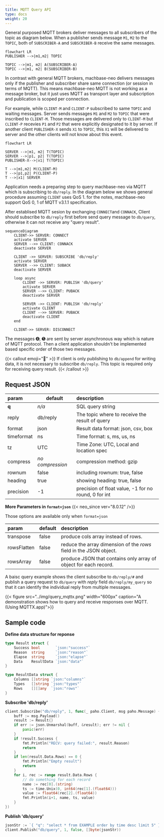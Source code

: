 ```yaml
---
title: MQTT Query API
type: docs
weight: 20
---
```


General purposed MQTT brokers deliver messages to all subscribers of the topic as diagram below. When a publisher sends message `M1`, `M2` to the `TOPIC`, both of `SUBSCRIBER-A` and `SUBSCRIBER-B` receive the same messages. 

```mermaid
flowchart LR
PUBLISHER -->|m1,m2| TOPIC

TOPIC -->|m1, m2| A(SUBSCRIBER-A)
TOPIC -->|m1, m2| B(SUBSCRIBER-B)
```

In contrast with general MQTT brokers, machbase-neo delivers messages only if the publisher and subscriber share same connection (or session in terms of MQTT). This means machbase-neo MQTT is not working as a message broker, but it just uses MQTT as transport layer and subscription and publication is scoped per connection.

For example, while `CLIENT-M` and `CLIENT-P` subscribed to same `TOPIC` and waiting messages.
Server sends messages `M1` and `M2` to `TOPIC` that were inscribed to `CLIENT-M`.
Those messages are delivered only to `CLIENT-M` but `CLIENT-P` recevies `P1` and `P2` that were explicitly designated to it by server. If another client `PUBLISHER-X` sends `X1` to `TOPIC`, this `X1` will be delivered to server and the other clients will not know about this event.

```mermaid
flowchart LR

SERVER -->|m1, m2| T(TOPIC)
SERVER -->|p1, p2| T(TOPIC)
PUBLISHER-X-->|x1| T(TOPIC)

T -->|m1,m2| M(CLIENT-M)
T -->|p1,p2| P(CLIENT-P)
T -->|x1| SERVER
```

Application needs a preparing step to query machbase-neo via MQTT which is subscribing to `db/reply`.
In the diagram below we shows general procedure assuming `CLIENT` uses QoS 1.
for the notes, machbase-neo support QoS 0, 1 of MQTT v3.1.1 specification.

After establised MQTT sesion by exchanging `CONNECT`and `CONNACK`, Client should subscribe to `db/reply` first before send query message to `db/query`, otherwise it can not receive any "query result".

```mermaid
sequenceDiagram
    CLIENT->> SERVER: CONNECT
    activate SERVER
    SERVER -->> CLIENT: CONNACK
    deactivate SERVER

    CLIENT ->> SERVER: SUBSCRIBE 'db/reply'
    activate SERVER
    SERVER -->> CLIENT: SUBACK
    deactivate SERVER

    loop async
        CLIENT ->> SERVER: PUBLISH 'db/query'
        activate SERVER
        SERVER -->> CLIENT: PUBACK
        deactivate SERVER

        SERVER ->> CLIENT: PUBLISH 'db/reply'
        activate CLIENT
        CLIENT -->> SERVER: PUBACK
        deactivate CLIENT
    end

    CLIENT->> SERVER: DISCONNECT
```

The messages ➍, ➎ are sent by server asynchronous way which is nature of MQTT protocol. Then a client application shouldn't be implemented based specific order of those two messages.


{{< callout emoji="📌" >}}
If client is only publishing to `db/append` for writing data, it is not necessary to subscribe `db/reply`. This topic is required only for receiving query result.
{{< /callout >}}

## Request JSON

| param       | default | description                   |
|:----------- |---------|:----------------------------- |
| **q**       | _n/a_   | SQL query string              |
| reply       | db/reply| The topic where to receive the result of query |
| format      | json    | Result data format: json, csv, box |
| timeformat  | ns      | Time format: s, ms, us, ns    |
| tz          | UTC     | Time Zone: UTC, Local and location spec |
| compress    | _no compression_   | compression method: gzip      |
| rownum      | false   | including rownum: true, false |
| heading     | true    | showing heading: true, false  |
| precision   | -1      | precision of float value, -1 for no round, 0 for int |

**More Parameters in `format=json`** {{< neo_since ver="8.0.12" />}}

Those options are available only when `format=json`

| param       | default | description                   |
|:----------- |---------|:----------------------------- |
| transpose   | false   | produce cols array instead of rows. |
| rowsFlatten | false   | reduce the array dimension of the *rows* field in the JSON object. |
| rowsArray   | false   | produce JSON that contains only array of object for each record.  |


A baisc query example shows the client subscribe to `db/reply/#` and publish a query request to `db/query` with *reply* field `db/reply/my_query` so that it can identify the individual reply from multiple messages.

{{< figure src="../img/query_mqttx.png" width="600px" caption="A demonstration shows how to query and receive responses over MQTT. (Using MQTTX.app)">}}

## Sample code


**Define data structure for reponse**

```go
type Result struct {
	Success bool       `json:"success"`
	Reason  string     `json:"reason"`
	Elapse  string     `json:"elapse"`
	Data    ResultData `json:"data"`
}

type ResultData struct {
	Columns []string `json:"columns"`
	Types   []string `json:"types"`
	Rows    [][]any  `json:"rows"`
}
```

**Subscribe 'db/reply'**

```go
client.Subscribe("db/reply", 1, func(_ paho.Client, msg paho.Message) {
    buff := msg.Payload()
    result := Result{}
    if err := json.Unmarshal(buff, &result); err != nil {
        panic(err)
    }
    if !result.Success {
        fmt.Println("RECV: query failed:", result.Reason)
        return
    }
    if len(result.Data.Rows) == 0 {
        fmt.Println("Empty result")
        return
    }
    for i, rec := range result.Data.Rows {
        // do something for each record
        name := rec[0].(string)
        ts := time.Unix(0, int64(rec[1].(float64)))
        value := float64(rec[2].(float64))
        fmt.Println(i+1, name, ts, value)
    }
})
```

**Publish 'db/query'**

```go
jsonStr := `{ "q": "select * from EXAMPLE order by time desc limit 5" }`
client.Publish("db/query", 1, false, []byte(jsonStr))
```